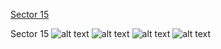 [Sector 15](#sector15)

<a name = "sector15"></a>
Sector 15
![alt text](/images/HAT-P-17_Sector_15/HAT-P-17_Sector_15_a_TimeSeries.png)
![alt text](/images/HAT-P-17_Sector_15/HAT-P-17_Sector_15_b_FoldedLightCurve.png)
![alt text](/images/HAT-P-17_Sector_15/HAT-P-17_Sector_15_b_IndividualTransitsWithFit.png)
![alt text](/images/HAT-P-17_Sector_15/HAT-P-17_Sector_15_c_TimingResiduals.png)

